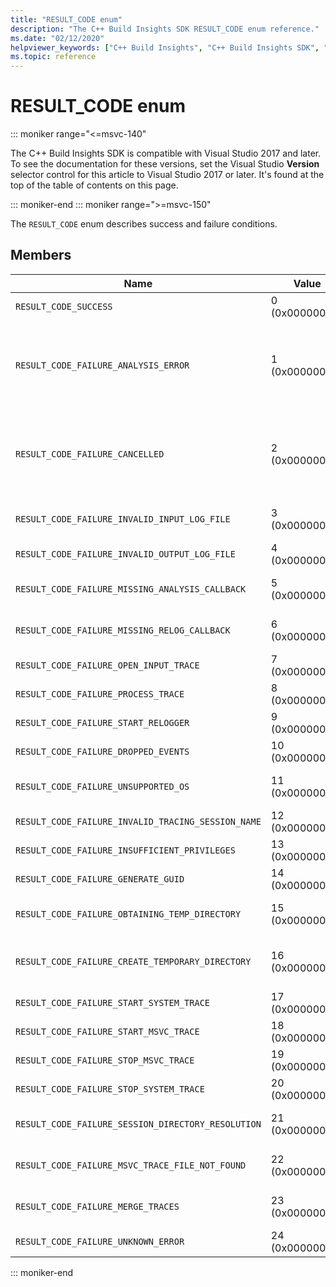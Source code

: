 ```yaml
---
title: "RESULT_CODE enum"
description: "The C++ Build Insights SDK RESULT_CODE enum reference."
ms.date: "02/12/2020"
helpviewer_keywords: ["C++ Build Insights", "C++ Build Insights SDK", "RESULT_CODE", "throughput analysis", "build time analysis", "vcperf.exe"]
ms.topic: reference
---
```

# RESULT_CODE enum

::: moniker range="<=msvc-140"

The C++ Build Insights SDK is compatible with Visual Studio 2017 and later. To see the documentation for these versions, set the Visual Studio **Version** selector control for this article to Visual Studio 2017 or later. It's found at the top of the table of contents on this page.

::: moniker-end
::: moniker range=">=msvc-150"

The `RESULT_CODE` enum describes success and failure conditions.

## Members

| Name | Value | Description |
|--|--|--|
| `RESULT_CODE_SUCCESS` | 0 (0x00000000) | The operation was successful. |
| `RESULT_CODE_FAILURE_ANALYSIS_ERROR` | 1 (0x00000001) | One of your callback functions in [ANALYSIS_DESCRIPTOR](analysis-descriptor-struct.md) or [RELOG_DESCRIPTOR](relog-descriptor-struct.md) returned the `CALLBACK_CODE_ANALYSIS_FAILURE` value. This value is a member of the [CALLBACK_CODE](callback-code-enum.md) enum. |
| `RESULT_CODE_FAILURE_CANCELLED` | 2 (0x00000002) | One of your callback functions in [ANALYSIS_DESCRIPTOR](analysis-descriptor-struct.md) or [RELOG_DESCRIPTOR](relog-descriptor-struct.md) returned the `CALLBACK_CODE_ANALYSIS_CANCEL` value. This value is a member of the [CALLBACK_CODE](callback-code-enum.md) enum. |
| `RESULT_CODE_FAILURE_INVALID_INPUT_LOG_FILE` | 3 (0x00000003) | The input Event Tracing for Windows (ETW) trace specified is invalid. |
| `RESULT_CODE_FAILURE_INVALID_OUTPUT_LOG_FILE` | 4 (0x00000004) | The output ETW trace specified is invalid. |
| `RESULT_CODE_FAILURE_MISSING_ANALYSIS_CALLBACK` | 5 (0x00000005) | The [ANALYSIS_CALLBACKS](analysis-callbacks-struct.md) structure was not initialized correctly. |
| `RESULT_CODE_FAILURE_MISSING_RELOG_CALLBACK` | 6 (0x00000006) | The [RELOG_CALLBACKS](relog-callbacks-struct.md) structure was not initialized correctly. |
| `RESULT_CODE_FAILURE_OPEN_INPUT_TRACE` | 7 (0x00000007) | Failed to open the input ETW trace. |
| `RESULT_CODE_FAILURE_PROCESS_TRACE` | 8 (0x00000008) | An error occurred while processing the input ETW trace. |
| `RESULT_CODE_FAILURE_START_RELOGGER` | 9 (0x00000009) | An error occurred when trying to start the relogging session. |
| `RESULT_CODE_FAILURE_DROPPED_EVENTS` | 10 (0x0000000A) | The input ETW trace is missing important events. |
| `RESULT_CODE_FAILURE_UNSUPPORTED_OS` | 11 (0x0000000B) | You are using C++ Build Insights on an unsupported version of Windows. |
| `RESULT_CODE_FAILURE_INVALID_TRACING_SESSION_NAME` | 12 (0x0000000C) | The provided session name is invalid. |
| `RESULT_CODE_FAILURE_INSUFFICIENT_PRIVILEGES` | 13 (0x0000000D) | This operation requires administrator privileges. |
| `RESULT_CODE_FAILURE_GENERATE_GUID` | 14 (0x0000000E) | An error occurred while generating a GUID. |
| `RESULT_CODE_FAILURE_OBTAINING_TEMP_DIRECTORY` | 15 (0x0000000F) | An error occurred while trying to determine the temporary directory path. |
| `RESULT_CODE_FAILURE_CREATE_TEMPORARY_DIRECTORY` | 16 (0x00000010) | An error occurred while trying to create a temporary directory for the tracing session being started. |
| `RESULT_CODE_FAILURE_START_SYSTEM_TRACE` | 17 (0x00000011) | An error occurred when trying to start the system trace. |
| `RESULT_CODE_FAILURE_START_MSVC_TRACE` | 18 (0x00000012) | An error occurred when trying to start the MSVC trace. |
| `RESULT_CODE_FAILURE_STOP_MSVC_TRACE` | 19 (0x00000013) | An error occurred when trying to stop the MSVC trace. |
| `RESULT_CODE_FAILURE_STOP_SYSTEM_TRACE` | 20 (0x00000014) | An error occurred when trying to start the system trace. |
| `RESULT_CODE_FAILURE_SESSION_DIRECTORY_RESOLUTION` | 21 (0x00000015) | A trace was stopped but the tracing session's temporary directory cannot be found. |
| `RESULT_CODE_FAILURE_MSVC_TRACE_FILE_NOT_FOUND` | 22 (0x00000016) | The trace file for the MSVC trace being stopped cannot be found. |
| `RESULT_CODE_FAILURE_MERGE_TRACES` | 23 (0x00000017) | An error occurred when merging traces using Kernel Trace Control. |
| `RESULT_CODE_FAILURE_UNKNOWN_ERROR` | 24 (0x00000018) | An unknown error occurred. |

::: moniker-end
